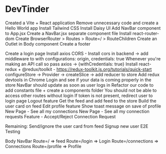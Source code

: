 # DevTinder

Created a Vite + React application
Remove unnecessary code and create a Hello World app
Install Tailwind CSS
Install Daisy UI
Add NavBar component to App.jsx
Create a NavBar.jsx separate component file
Install react-router-dom
Create BrowserRouter > Routes > Route=/ > RouteChildren
Create an Outlet in Body component
Create a footer

Create a login page
Install axios
CORS - Install cors in backend -> add middleware to with configurations: origin, credentials: true
Whenever you're making an API call so pass axios -> {withCredentials: true}
Install react-redux + @redux/toolkit - https://redux-toolkit.js.org/tutorials/quick-start 
configureStore -> Provider -> createSlice -> add reducer to store
Add redux devtools in Chrome
Login and see if your data is coming properly in the store
NavBar should update as soon as user logs in
Refactor our code to add constants file + create a components folder
You should not be able to access other routes without login
If token is not present, redirect user to login page
Logout feature
Get the feed and add feed to the store
Build the user card on feed
Edit profile feature
Show toast message on save of profile
New Page - See all my connections
New Page - See all my connection requests
Feature - Accept/Reject Connection Request

Remaining:
Send/ignore the user card from feed
Signup new user
E2E Testing


Body
    NavBar
    Route=/ => feed
    Route=/login => Login
    Route=/connections => Connections
    Route=/profile => Profile